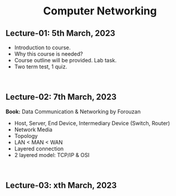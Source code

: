 <h1 align="center">Computer Networking</h1>

<h2>Lecture-01: 5th March, 2023</h2>

- Introduction to course.
- Why this course is needed?
- Course outline will be provided. Lab task.
- Two term test, 1 quiz.

<br><h2>Lecture-02: 7th March, 2023</h2>

**Book:** Data Communication & Networking by Forouzan

- Host, Server, End Device, Intermediary Device (Switch, Router)
- Network Media
- Topology
- LAN < MAN < WAN
- Layered connection
- 2 layered model: TCP/IP & OSI

<br><h2>Lecture-03: xth March, 2023</h2>